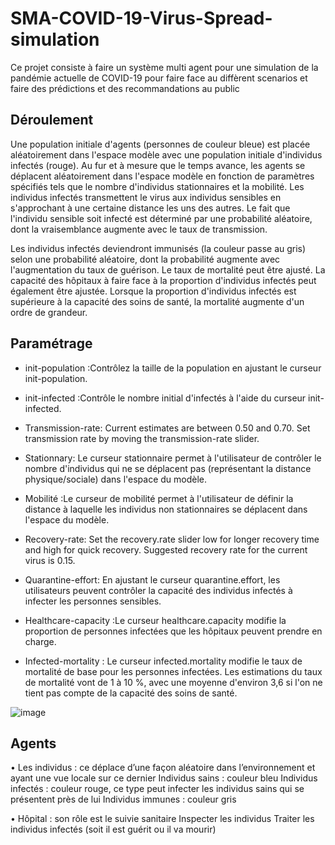 # SMA-COVID-19-Virus-Spread-simulation
Ce projet consiste à faire un système multi agent pour une simulation de la pandémie actuelle de COVID-19 pour faire face au diffèrent scenarios et faire des prédictions et des recommandations au public  

## Déroulement
Une population initiale d'agents (personnes de couleur bleue) est placée aléatoirement dans l'espace modèle avec une population initiale d'individus infectés (rouge). Au fur et à mesure que le temps avance, les agents se déplacent aléatoirement dans l'espace modèle en fonction de paramètres spécifiés tels que le nombre d'individus stationnaires et la mobilité. Les individus infectés transmettent le virus aux individus sensibles en s'approchant à une certaine distance les uns des autres. Le fait que l'individu sensible soit infecté est déterminé par une probabilité aléatoire, dont la vraisemblance augmente avec le taux de transmission. 

Les individus infectés deviendront immunisés (la couleur passe au gris) selon une probabilité aléatoire, dont la probabilité augmente avec l'augmentation du taux de guérison. Le taux de mortalité peut être ajusté. La capacité des hôpitaux à faire face à la proportion d'individus infectés peut également être ajustée. Lorsque la proportion d'individus infectés est supérieure à la capacité des soins de santé, la mortalité augmente d'un ordre de grandeur.


## Paramétrage
* init-population :Contrôlez la taille de la population en ajustant le curseur init-population.

* init-infected :Contrôle le nombre initial d'infectés à l'aide du curseur init-infected.
 
* Transmission-rate: Current estimates are between 0.50 and 0.70. Set transmission rate by moving the transmission-rate slider.

* Stationnary: Le curseur stationnaire permet à l'utilisateur de contrôler le nombre d'individus qui ne se déplacent pas (représentant la distance physique/sociale) dans l'espace du modèle.

* Mobilité :Le curseur de mobilité permet à l'utilisateur de définir la distance à laquelle les individus non stationnaires se déplacent dans l'espace du modèle.

* Recovery-rate: Set the recovery.rate slider low for longer recovery time and high for quick recovery. Suggested recovery rate for the current virus is 0.15.

* Quarantine-effort: En ajustant le curseur quarantine.effort, les utilisateurs peuvent contrôler la capacité des individus infectés à infecter les personnes sensibles.

* Healthcare-capacity :Le curseur healthcare.capacity modifie la proportion de personnes infectées que les hôpitaux peuvent prendre en charge.

* Infected-mortality : Le curseur infected.mortality modifie le taux de mortalité de base pour les personnes infectées. Les estimations du taux de mortalité vont de 1 à 10 %, avec une moyenne d'environ 3,6 si l'on ne tient pas compte de la capacité des soins de santé.

![image](https://user-images.githubusercontent.com/64171895/155888448-18f9b51e-00ab-4aea-a84a-02e9f1c38e34.png)

 
## Agents
•	Les individus : ce déplace d’une façon aléatoire dans l’environnement et ayant une vue locale sur ce dernier
		Individus sains : couleur bleu
		Individus infectés : couleur rouge, ce type peut infecter les individus sains qui se présentent près de lui
		Individus immunes : couleur gris

•	Hôpital : son rôle est le suivie sanitaire
		 Inspecter les individus
		 Traiter les individus infectés (soit il est guérit ou il va mourir)
